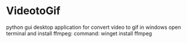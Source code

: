 # VideotoGif
python gui desktop application for convert video to gif
in windows open terminal and install ffmpeg: command:  winget install ffmpeg

